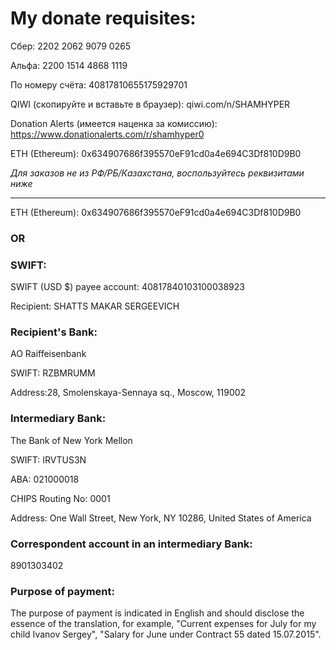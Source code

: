 # My donate requisites:

Сбер: 2202 2062 9079 0265

Альфа: 2200 1514 4868 1119

По номеру счёта: 40817810655175929701

QIWI (скопируйте и вставьте в браузер): qiwi.com/n/SHAMHYPER

Donation Alerts (имеется наценка за комиссию): https://www.donationalerts.com/r/shamhyper0

ETH (Ethereum): 0x634907686f395570eF91cd0a4e694C3Df810D9B0

*Для заказов не из РФ/РБ/Казахстана, воспользуйтесь реквизитами ниже*

-----------------------------------------------------------------------------------------------

ETH (Ethereum): 0x634907686f395570eF91cd0a4e694C3Df810D9B0

### OR

### SWIFT:
SWIFT (USD $) payee account: 40817840103100038923

Recipient: SHATTS MAKAR SERGEEVICH

### Recipient's Bank:
AO Raiffeisenbank

SWIFT: RZBMRUMM

Address:28, Smolenskaya-Sennaya sq., Moscow, 119002

### Intermediary Bank:
The Bank of New York Mellon

SWIFT: IRVTUS3N

ABA: 021000018

CHIPS Routing No: 0001

Address: One Wall Street, New York, NY 10286, United States of America

### Correspondent account in an intermediary Bank:
8901303402

### Purpose of payment:
The purpose of payment is indicated in English and should disclose the essence of the translation, for example, "Current expenses for July for my child Ivanov Sergey", "Salary for June under Contract 55 dated 15.07.2015".
